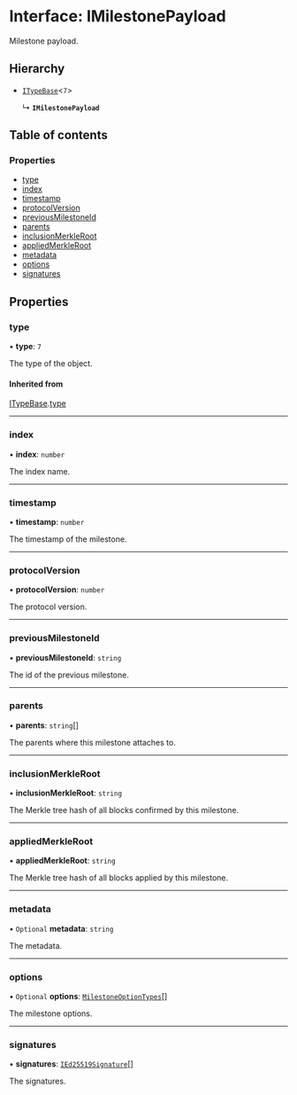 # Interface: IMilestonePayload

Milestone payload.

## Hierarchy

- [`ITypeBase`](ITypeBase.md)<``7``\>

  ↳ **`IMilestonePayload`**

## Table of contents

### Properties

- [type](IMilestonePayload.md#type)
- [index](IMilestonePayload.md#index)
- [timestamp](IMilestonePayload.md#timestamp)
- [protocolVersion](IMilestonePayload.md#protocolversion)
- [previousMilestoneId](IMilestonePayload.md#previousmilestoneid)
- [parents](IMilestonePayload.md#parents)
- [inclusionMerkleRoot](IMilestonePayload.md#inclusionmerkleroot)
- [appliedMerkleRoot](IMilestonePayload.md#appliedmerkleroot)
- [metadata](IMilestonePayload.md#metadata)
- [options](IMilestonePayload.md#options)
- [signatures](IMilestonePayload.md#signatures)

## Properties

### type

• **type**: ``7``

The type of the object.

#### Inherited from

[ITypeBase](ITypeBase.md).[type](ITypeBase.md#type)

___

### index

• **index**: `number`

The index name.

___

### timestamp

• **timestamp**: `number`

The timestamp of the milestone.

___

### protocolVersion

• **protocolVersion**: `number`

The protocol version.

___

### previousMilestoneId

• **previousMilestoneId**: `string`

The id of the previous milestone.

___

### parents

• **parents**: `string`[]

The parents where this milestone attaches to.

___

### inclusionMerkleRoot

• **inclusionMerkleRoot**: `string`

The Merkle tree hash of all blocks confirmed by this milestone.

___

### appliedMerkleRoot

• **appliedMerkleRoot**: `string`

The Merkle tree hash of all blocks applied by this milestone.

___

### metadata

• `Optional` **metadata**: `string`

The metadata.

___

### options

• `Optional` **options**: [`MilestoneOptionTypes`](../api_ref.md#milestoneoptiontypes)[]

The milestone options.

___

### signatures

• **signatures**: [`IEd25519Signature`](IEd25519Signature.md)[]

The signatures.
